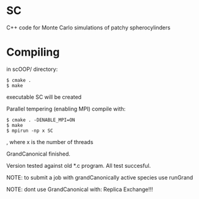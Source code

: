 SC
==

C++ code for Monte Carlo simulations of patchy spherocylinders

Compiling
=========

in scOOP/ directory:

    $ cmake .
    $ make

executable SC will be created

Parallel tempering (enabling MPI) compile with:

    $ cmake . -DENABLE_MPI=ON
    $ make
    $ mpirun -np x SC

, where x is the number of threads

GrandCanonical finished.

Version tested against old *.c program. All test succesful.

NOTE: to submit a job with grandCanonically active species use runGrand

NOTE: dont use GrandCanonical with:
    Replica Exchange!!!
    
      
